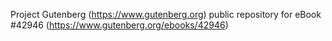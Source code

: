 Project Gutenberg (https://www.gutenberg.org) public repository for eBook #42946 (https://www.gutenberg.org/ebooks/42946)
